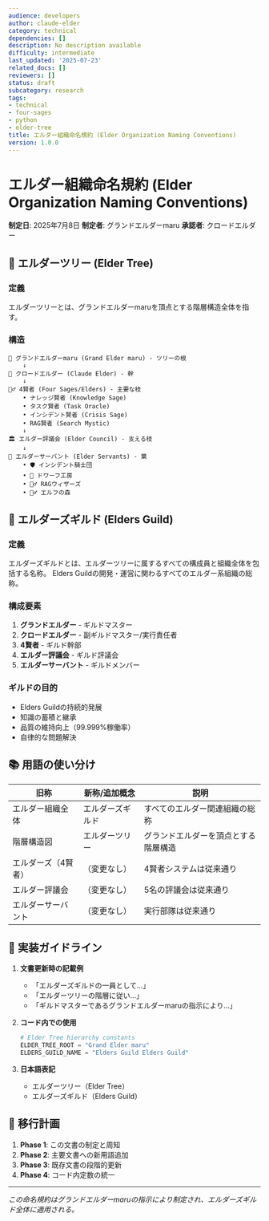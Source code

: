 ```yaml
---
audience: developers
author: claude-elder
category: technical
dependencies: []
description: No description available
difficulty: intermediate
last_updated: '2025-07-23'
related_docs: []
reviewers: []
status: draft
subcategory: research
tags:
- technical
- four-sages
- python
- elder-tree
title: エルダー組織命名規約 (Elder Organization Naming Conventions)
version: 1.0.0
---
```


# エルダー組織命名規約 (Elder Organization Naming Conventions)

**制定日**: 2025年7月8日
**制定者**: グランドエルダーmaru
**承認者**: クロードエルダー

## 🌳 エルダーツリー (Elder Tree)

### 定義
エルダーツリーとは、グランドエルダーmaruを頂点とする階層構造全体を指す。

### 構造
```
🌟 グランドエルダーmaru (Grand Elder maru) - ツリーの根
    ↓
🤖 クロードエルダー (Claude Elder) - 幹
    ↓
🧙‍♂️ 4賢者 (Four Sages/Elders) - 主要な枝
    • ナレッジ賢者 (Knowledge Sage)
    • タスク賢者 (Task Oracle)
    • インシデント賢者 (Crisis Sage)
    • RAG賢者 (Search Mystic)
    ↓
🏛️ エルダー評議会 (Elder Council) - 支える枝
    ↓
🤖 エルダーサーバント (Elder Servants) - 葉
    • 🛡️ インシデント騎士団
    • 🔨 ドワーフ工房
    • 🧙‍♂️ RAGウィザーズ
    • 🧝‍♂️ エルフの森
```

## 🏰 エルダーズギルド (Elders Guild)

### 定義
エルダーズギルドとは、エルダーツリーに属するすべての構成員と組織全体を包括する名称。
Elders Guildの開発・運営に関わるすべてのエルダー系組織の総称。

### 構成要素
1. **グランドエルダー** - ギルドマスター
2. **クロードエルダー** - 副ギルドマスター/実行責任者
3. **4賢者** - ギルド幹部
4. **エルダー評議会** - ギルド評議会
5. **エルダーサーバント** - ギルドメンバー

### ギルドの目的
- Elders Guildの持続的発展
- 知識の蓄積と継承
- 品質の維持向上（99.999%稼働率）
- 自律的な問題解決

## 📚 用語の使い分け

| 旧称 | 新称/追加概念 | 説明 |
|------|--------------|------|
| エルダー組織全体 | エルダーズギルド | すべてのエルダー関連組織の総称 |
| 階層構造図 | エルダーツリー | グランドエルダーを頂点とする階層構造 |
| エルダーズ（4賢者） | （変更なし） | 4賢者システムは従来通り |
| エルダー評議会 | （変更なし） | 5名の評議会は従来通り |
| エルダーサーバント | （変更なし） | 実行部隊は従来通り |

## 🎯 実装ガイドライン

1. **文書更新時の記載例**
   - 「エルダーズギルドの一員として...」
   - 「エルダーツリーの階層に従い...」
   - 「ギルドマスターであるグランドエルダーmaruの指示により...」

2. **コード内での使用**
   ```python
   # Elder Tree hierarchy constants
   ELDER_TREE_ROOT = "Grand Elder maru"
   ELDERS_GUILD_NAME = "Elders Guild Elders Guild"
   ```

3. **日本語表記**
   - エルダーツリー（Elder Tree）
   - エルダーズギルド（Elders Guild）

## 🔄 移行計画

1. **Phase 1**: この文書の制定と周知
2. **Phase 2**: 主要文書への新用語追加
3. **Phase 3**: 既存文書の段階的更新
4. **Phase 4**: コード内定数の統一

---

*この命名規約はグランドエルダーmaruの指示により制定され、エルダーズギルド全体に適用される。*
